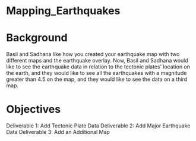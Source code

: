 # Mapping_Earthquakes

# Background
Basil and Sadhana like how you created your earthquake map with two different maps and the earthquake overlay. Now, Basil and Sadhana would like to see the earthquake data in relation to the tectonic plates’ location on the earth, and they would like to see all the earthquakes with a magnitude greater than 4.5 on the map, and they would like to see the data on a third map.


# Objectives
Deliverable 1: Add Tectonic Plate Data
Deliverable 2: Add Major Earthquake Data
Deliverable 3: Add an Additional Map
